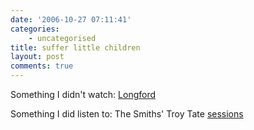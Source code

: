 ```yaml
---
date: '2006-10-27 07:11:41'
categories:
    - uncategorised
title: suffer little children
layout: post
comments: true
---
```

Something I didn't watch:
[Longford](http://blogs.manchestereveningnews.co.uk/ianwylie/2006/10/longford_hindley_and_brady.html)

Something I did listen to: The Smiths' Troy Tate
[sessions](http://andrewsherman.blogspot.com/2006/10/troy-tate-sessions.html)
